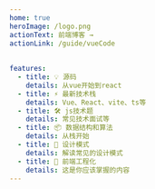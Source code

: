 ```yaml
--- 
home: true 
heroImage: /logo.png 
actionText: 前端博客 →
actionLink: /guide/vueCode
 
 
features: 
  - title: 💡 源码 
    details: 从vue开始到react 
  - title: ⚡️ 最新技术栈 
    details: Vue、React、vite、ts等 
  - title: 🛠️ js技术题 
    details: 常见技术面试等 
  - title: 📦 数据结构和算法 
    details: 从栈开始 
  - title: 🔩 设计模式 
    details: 解读常见的设计模式 
  - title: 🔑 前端工程化 
    details: 这是你应该掌握的内容 
--- 
```

 